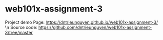 # web101x-assignment-3
Project demo
Page: https://dntrieunguyen.github.io/web101x-assignment-3/
\n Source code: https://github.com/dntrieunguyen/web101x-assignment-3/tree/master
